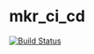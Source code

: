 # mkr_ci_cd

[![Build Status](https://github.com/Vladyslbr/mkr_ci_cd/actions/workflows/python-app.yml/badge.svg?branch=master)](https://github.com/Vladyslbr/mkr_ci_cd/actions/workflows/python-app.yml)
